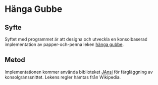 # Hänga Gubbe
## Syfte
Syftet med programmet är att designa och utveckla en konsolbaserad implementation av papper-och-penna leken [hänga gubbe](https://en.wikipedia.org/wiki/Hangman_game).
## Metod
Implementationen kommer använda biblioteket [JAnsi](https://fusesource.github.io/jansi/) för färgläggning av konsolgränssnittet. Lekens regler hämtas från Wikipedia.